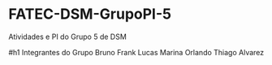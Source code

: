 # FATEC-DSM-GrupoPI-5
Atividades e PI do Grupo 5 de DSM

#h1 Integrantes do Grupo
Bruno
Frank
Lucas
Marina
Orlando
Thiago Alvarez
